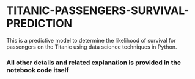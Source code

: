 # TITANIC-PASSENGERS-SURVIVAL-PREDICTION
This is a predictive model to determine the likelihood of survival for passengers on the Titanic using data science techniques in Python.

### All other details and related explanation is provided in the notebook code itself
